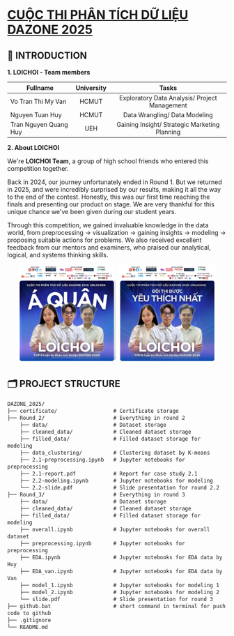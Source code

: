 # **[CUỘC THI PHÂN TÍCH DỮ LIỆU DAZONE 2025](https://www.facebook.com/DAZONE.RCS)**


## **👋 INTRODUCTION**

**1. LOICHOI - Team members**

| Fullname              | University | Tasks                                         |
|-----------------------|:----------:|:---------------------------------------------:|
| Vo Tran Thi My Van    | HCMUT      | Exploratory Data Analysis/ Project Management |
| Nguyen Tuan Huy       | HCMUT      | Data Wrangling/ Data Modeling                 |
| Tran Nguyen Quang Huy | UEH        | Gaining Insight/ Strategic Marketing Planning |

**2. About LOICHOI**

We're **LOICHOI Team**, a group of high school friends who entered this competition together.

Back in 2024, our journey unfortunately ended in Round 1. But we returned in 2025, and were incredibly surprised by our results, making it all the way to the end of the contest. Honestly, this was our first time reaching the finals and presenting our product on stage. We are very thankful for this unique chance we've been given during our student years.

Through this competition, we gained invaluable knowledge in the data world, from preprocessing &rarr; visualization &rarr; gaining insights &rarr; modeling &rarr; proposing suitable actions for problems. We also received excellent feedback from our mentors and examiners, who praised our analytical, logical, and systems thinking skills.

<p align="center">
  <img src="certificate/runner-up.jpg" width="45%" />
  <img src="certificate/favourite.jpg" width="45%" />
</p>


## **🗂️ PROJECT STRUCTURE**

```
DAZONE_2025/
├── certificate/                  # Certificate storage
├── Round_2/                      # Everything in round 2
    ├── data/                     # Dataset storage
    ├── cleaned_data/             # Cleaned dataset storage
    ├── filled_data/              # Filled dataset storage for modeling
    ├── data_clustering/          # Clustering dataset by K-means 
    ├── 2.1-preprocessing.ipynb   # Jupyter notebooks for preprocessing
    ├── 2.1-report.pdf            # Report for case study 2.1
    ├── 2.2-modeling.ipynb        # Jupyter notebooks for modeling
    └── 2.2-slide.pdf             # Slide presentation for round 2.2
├── Round_3/                      # Everything in round 3
    ├── data/                     # Dataset storage
    ├── cleaned_data/             # Cleaned dataset storage
    ├── filled_data/              # Filled dataset storage for modeling
    ├── overall.ipynb             # Jupyter notebooks for overall dataset
    ├── preprocessing.ipynb       # Jupyter notebooks for preprocessing
    ├── EDA.ipynb                 # Jupyter notebooks for EDA data by Huy
    ├── EDA_van.ipynb             # Jupyter notebooks for EDA data by Van
    ├── model_1.ipynb             # Jupyter notebooks for modeling 1
    ├── model_2.ipynb             # Jupyter notebooks for modeling 2
    └── slide.pdf                 # Slide presentation for round 3
├── github.bat                    # short command in terminal for push code to github
├── .gitignore
└── README.md
```
